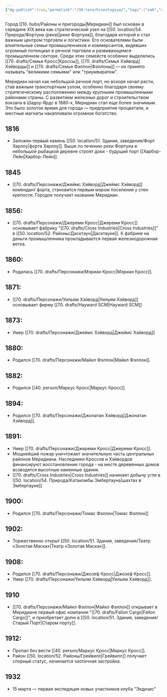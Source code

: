 ```yaml
---
{"dg-publish":true,"permalink":"/30-lore/hronologiya/","tags":["хаб","событие"]}
---
```


Город [[10. hubs/Районы и пригороды\|Меридиан]] был основан в середине XIX века как стратегический узел на [[50. location/54. Природа/Фортуна (река)\|реке Фортуна]], благодаря которой и стал важным центром торговли и логистики. Его основателями были влиятельные семьи промышленников и коммерсантов, видевших огромный потенциал в речной торговле и развивающемся промышленном секторе. 
Среди этих семейств особенно выделялись [[70. drafts/Семья Кросс\|Кроссы]], [[70. drafts/Семья Хэйворд\|Хэйворды]] и [[70. drafts/Семья Фэллон\|Фэллоны]] — их принято называть "великими семьями" или "триумвиратом".   

Меридиан начал как небольшой речной порт, но вскоре начал расти, став важным транспортным узлом, особенно благодаря своему стратегическому расположению между крупными промышленными районами страны. С развитием железных дорог и строительством вокзала в Шадоу-Ярдс в 1880-х, Меридиан стал еще более значимым. Это было золотое время для города — предприятия процветали, и местные магнаты накапливали огромное богатство.
## 1816
- Заложен первый камень [[50. location/51. Здания, заведения/Форт Харлоу\|форта Харлоу]]. Выше по течению реки Фортуна в небольшой рыбацкой деревне строят доки - будущий порт [[Харбор-Лейн\|Харбор-Лейн]].
## 1845
- [[70. drafts/Персонажи/Джеймс Хэйворд\|Джеймс Хэйворд]] комендант форта, становится первым мэром поселения у стен крепости. Городок получает название Меридиан.
## 1856: 
- [[70. drafts/Персонажи/Джереми Кросс\|Джереми Кросс]] основывает фабрику "[[70. drafts/Cross Industries\|Cross Industries]]" в [[50. location/52. Районы/Дасктаун\|Дасктауне]]. К фабрике на деньги промышленника прокладывается первая железнодорожная ветка. 
## 1860:
- Родилась [[70. drafts/Персонажи/Мэриан Кросс\|Мэриан Кросс]].
## 1871:
- [[70. drafts/Персонажи/Уильям Хэйворд\|Уильям Хэйворд]] основывает фирму [[70. drafts/Hayward SCM\|Hayward SCM]]
## 1873:
- Умер [[70. drafts/Персонажи/Джеймс Хэйворд\|Джеймс Хэйворд]] 
## 1880:
- Родился [[70. drafts/Персонажи/Майкл Фэллон\|Майкл Фэллон]].
## 1882: 
- Родился [[40. person/Маркус Кросс\|Маркус Кросс]]. 
## 1894:
- Родился [[70. drafts/Персонажи/Джонатан Хэйворд\|Джонатан Хэйворд]].  
## 1891: 
- Умер [[70. drafts/Персонажи/Джереми Кросс\|Джереми Кросс]]. 
- Мощнейший пожар уничтожает значительную часть центральных районов Меридиана. Наследники Кроссов и Хэйвордов финансируют восстановление города - на месте деревянных домов возводятся высотные каменные здания.
- [[70. drafts/Cross Industries\|Cross Industries]] начинает добычу угля в [[50. location/54. Природа/Катакомбы Эмбертауна\|шахтах в Эмбертауне]]
## 1900:
- Родился [[70. drafts/Персонажи/Томас Фэллон\|Томас Фэллон]]
## 1902:
- Торжественно открыт [[50. location/51. Здания, заведения/Театр «Золотая Маска»\|Театр «Золотая Маска»]].
## 1908: 
- Родился [[70. drafts/Персонажи/Джозеф Кросс\|Джозеф Кросс]].
- Умер [[70. drafts/Персонажи/Уильям Хэйворд\|Уильям Хэйворд]]. 
## 1910
- [[70. drafts/Персонажи/Майкл Фэллон\|Майкл Фэллон]] открывает в Меридиане первый офис компании "[[70. drafts/Fallon Cargo\|Fallon Cargo]]", и приобретает долю в [[50. location/51. Здания, заведения/Старый Порт\|Старом порту]].
## 1912: 
- Пропал без вести [[40. person/Маркус Кросс\|Маркус Кросс]].  
- Район [[50. location/52. Районы/Грейвилл\|Грейвилл]] получает спорный статус, начинается хаотичная застройка. 
## 1932
- 15 марта — первая экспедиция новых участников клуба "Экдизис"